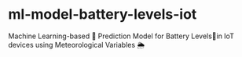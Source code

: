 # ml-model-battery-levels-iot
Machine Learning-based 🧠 Prediction Model for Battery Levels🔋in IoT devices using Meteorological Variables 🌦️ 
